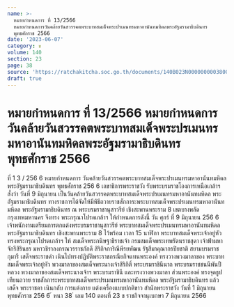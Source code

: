 ```yaml
---
name: >-
  หมายกำหนดการ ที่ 13/2566
  หมายกำหนดการวันคล้ายวันสวรรคตพระบาทสมเด็จพระปรเมนทรมหาอานันทมหิดลพระอัฐมรามาธิบดินทร
  พุทธศักราช 2566
date: '2023-06-07'
category: ข
volume: 140
section: 23
page: 38
source: 'https://ratchakitcha.soc.go.th/documents/140B023N0000000003800.pdf'
draft: true
---
```


# หมายกำหนดการ ที่ 13/2566 หมายกำหนดการวันคล้ายวันสวรรคตพระบาทสมเด็จพระปรเมนทรมหาอานันทมหิดลพระอัฐมรามาธิบดินทร พุทธศักราช 2566

ที่ 1 3 / 256 6 หมายกำหนดการ วันคล้ายวันสวรรคตพระบาทสมเด็จพระปรเมนทรมหาอานันทมหิดล พระอัฐมรามาธิบดินทร พุทธศักราช 256 6 เลขาธิการพระราชวัง รับพระบรมราชโองการเหนือเกล้าฯ สั่งว่า วันที่ 9 มิถุนายน เป็นวันคล้ายวันสวรรคตพระบาทสมเด็จพระปรเมนทรมหาอานันทมหิดล พระอัฐมรามาธิบดินทร ทางราชการได้จัดให้มีพิธีถวายราชสักการะพระบาทสมเด็จพระปรเมนทรมหาอานันทมหิดล พระอัฐมรามาธิบดินทร ณ พระบรมราชานุสาวรีย์ เชิงสะพานพระราม 8 เขตบางพลัด กรุงเทพมหานคร จึงทรง พระกรุณาโปรดเกล้าฯ ให้กำหนดการดังนี้ วัน ศุกร์ ที่ 9 มิถุนายน 256 6 เจ้าพนักงานเตรียมการตกแต่งพระบรมราชานุสาวรีย์ พระบาทสมเด็จพระปรเมนทรมหาอานันทมหิดล พระอัฐมรามาธิบดินทร เชิงสะพานพระราม 8 ไว้พร้อม เวลา 15 นาฬิกา พระบาทสมเด็จพระเจ้าอยู่หัว ทรงพระกรุณาโปรดเกล้าฯ ให้ สมเด็จพระกนิษฐาธิราชเจ้า กรมสมเด็จพระเทพรัตนราชสุดา เจ้าฟ้ามหาจักรีสิรินธร มหาวชิราลงกรณวรราชภักดี สิริกิจการิณีพีรยพัฒน รัฐสีมาคุณากรปิยชาติ สยามบรมราชกุมารี เสด็จพระราชดำ เนินไปทรงปฏิบัติพระราชกรณียกิจแทนพระองค์ ทรงวางพวงมาลาของ พระบาทสมเด็จพระเจ้าอยู่หัว พวงมาลาของสมเด็จพระนางเจ้าสิริกิติ์ พระบรมราชินีนาถ พระบรมราชชนนีพันปีหลวง พวงมาลาของสมเด็จพระนางเจ้าฯ พระบรมราชินี และทรงวางพวงมาลา ส่วนพระองค์ ทรงจุดธูปเทียนถวาย ราชสักการะพระบาทสมเด็จพระปรเมนทรมหาอานันทมหิดล พระอัฐมรามาธิบดินทร แล้วเสด็จ พระราชดา เนินกลับ การแต่งกาย แต่งเครื่องแบบปกติขาว สำนักพระราชวัง วันที่ 1 มิถุนายน พุทธศักราช 256 6 ้ หนา 38 ่ เลม 140 ตอนที่ 23 ข ราชกิจจานุเบกษา 7 มิถุนายน 2566
